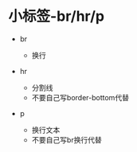 # 小标签-br/hr/p

- br
    - 换行

- hr
    - 分割线
    - 不要自己写border-bottom代替


- p
    - 换行文本
    - 不要自己写br换行代替